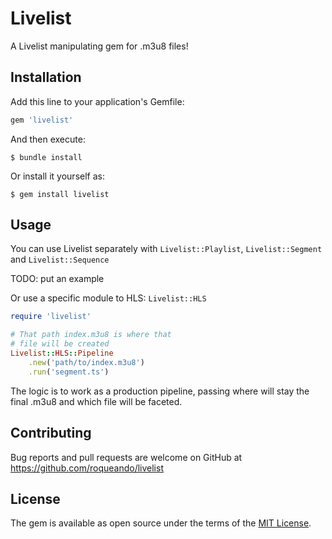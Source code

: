 # Livelist

A Livelist manipulating gem for .m3u8 files!

## Installation

Add this line to your application's Gemfile:

```ruby
gem 'livelist'
```

And then execute:

    $ bundle install

Or install it yourself as:

    $ gem install livelist

## Usage

You can use Livelist separately with `Livelist::Playlist`, `Livelist::Segment` and `Livelist::Sequence`

TODO: put an example

Or use a specific module to HLS: `Livelist::HLS`

```ruby
require 'livelist'

# That path index.m3u8 is where that
# file will be created
Livelist::HLS::Pipeline
    .new('path/to/index.m3u8')
    .run('segment.ts')
```

The logic is to work as a production pipeline, passing where will stay the final .m3u8 and which file will be faceted.

## Contributing

Bug reports and pull requests are welcome on GitHub at https://github.com/roqueando/livelist

## License

The gem is available as open source under the terms of the [MIT License](https://opensource.org/licenses/MIT).
